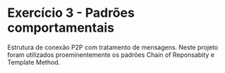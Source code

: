 # Exercício 3 - Padrões comportamentais
Estrutura de conexão P2P com tratamento de mensagens.
Neste projeto foram utilizados proeminentemente os padrões Chain of Reponsabity e Template Method.